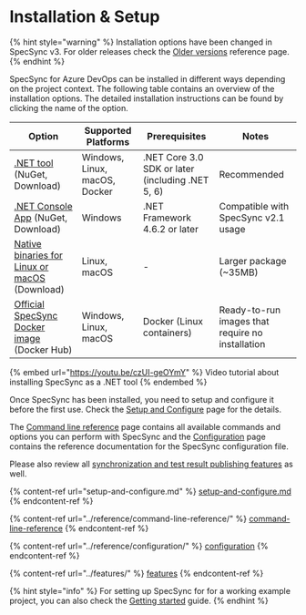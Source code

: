 # Installation & Setup

{% hint style="warning" %}
Installation options have been changed in SpecSync v3. For older releases check the [Older versions](../reference/older-versions.md) reference page.
{% endhint %}

SpecSync for Azure DevOps can be installed in different ways depending on the project context. The following table contains an overview of the installation options. The detailed installation instructions can be found by clicking the name of the option.

| Option                                                              | Supported Platforms           | Prerequisites                                    | Notes                                            |
| ------------------------------------------------------------------- | ----------------------------- | ------------------------------------------------ | ------------------------------------------------ |
| [.NET tool](dotnet-core-tool.md) (NuGet, Download)                  | Windows, Linux, macOS, Docker | .NET Core 3.0 SDK or later (including .NET 5, 6) | Recommended                                      |
| [.NET Console App](dotnet-console.md) (NuGet, Download)             | Windows                       | .NET Framework 4.6.2 or later                    | Compatible with SpecSync v2.1 usage              |
| [Native binaries for Linux or macOS](native-binaries.md) (Download) | Linux, macOS                  | -                                                | Larger package (\~35MB)                          |
| [Official SpecSync Docker image](docker-image.md) (Docker Hub)      | Windows, Linux, macOS         | Docker (Linux containers)                        | Ready-to-run images that require no installation |

{% embed url="https://youtu.be/czUI-geOYmY" %}
Video tutorial about installing SpecSync as a .NET tool
{% endembed %}

Once SpecSync has been installed, you need to setup and configure it before the first use. Check the [Setup and Configure](setup-and-configure.md) page for the details.&#x20;

The [Command line reference](../reference/command-line-reference/) page contains all available commands and options you can perform with SpecSync and the [Configuration](../reference/configuration/) page contains the reference documentation for the SpecSync configuration file.

Please also review all [synchronization and test result publishing features](../features/) as well.

{% content-ref url="setup-and-configure.md" %}
[setup-and-configure.md](setup-and-configure.md)
{% endcontent-ref %}

{% content-ref url="../reference/command-line-reference/" %}
[command-line-reference](../reference/command-line-reference/)
{% endcontent-ref %}

{% content-ref url="../reference/configuration/" %}
[configuration](../reference/configuration/)
{% endcontent-ref %}

{% content-ref url="../features/" %}
[features](../features/)
{% endcontent-ref %}

{% hint style="info" %}
For setting up SpecSync for for a working example project, you can also check the [Getting started](../getting-started/) guide.
{% endhint %}







